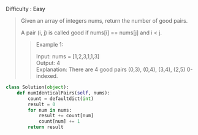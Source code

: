 Difficulty : Easy 

>Given an array of integers nums, return the number of good pairs.
>
>A pair (i, j) is called good if nums[i] == nums[j] and i < j.
>
>>Example 1:  
>>
>>Input: nums = [1,2,3,1,1,3]  
>>Output: 4  
>>Explanation: There are 4 good pairs (0,3), (0,4), (3,4), (2,5) 0-indexed.

```python
class Solution(object):
    def numIdenticalPairs(self, nums):
        count = defaultdict(int)
        result = 0
        for num in nums:
            result += count[num]
            count[num] += 1
        return result
```
